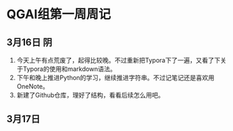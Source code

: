 # QGAI组第一周周记

## 3月16日		阴

1. 今天上午有点荒废了，起得比较晚。不过重新把Typora下了一遍，又看了下关于Typora的使用和markdown语法。
2. 下午和晚上推进Python的学习，继续推进字符串。不过记笔记还是喜欢用OneNote。
3. 新建了Github仓库，理好了结构，看看后续怎么用吧。



## 3月17日	